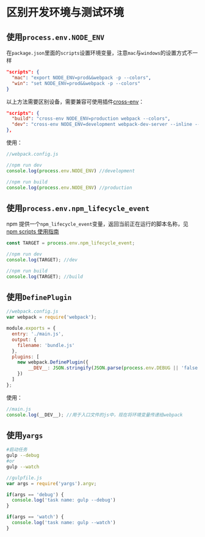 # 区别开发环境与测试环境

## 使用`process.env.NODE_ENV`

在`package.json`里面的`scripts`设置环境变量，注意`mac`与`windows`的设置方式不一样

``` json
"scripts": {
  "mac": "export NODE_ENV=prod&&webpack -p --colors",
  "win": "set NODE_ENV=prod&&webpack -p --colors"
}
```

以上方法需要区别设备，需要兼容可使用插件[cross-env](https://github.com/kentcdodds/cross-env)：

``` json
"scripts": {
  "build": "cross-env NODE_ENV=production webpack --colors",
  "dev": "cross-env NODE_ENV=development webpack-dev-server --inline --color"
},
```

使用：

``` js
//webpack.config.js

//npm run dev
console.log(process.env.NODE_ENV) //development

//npm run build
console.log(process.env.NODE_ENV) //production
```

## 使用`process.env.npm_lifecycle_event`

npm 提供一个`npm_lifecycle_event`变量，返回当前正在运行的脚本名称，见[npm scripts 使用指南](http://www.ruanyifeng.com/blog/2016/10/npm_scripts.html)

``` js
const TARGET = process.env.npm_lifecycle_event;

//npm run dev
console.log(TARGET); //dev

//npm run build
console.log(TARGET); //build
```

## 使用`DefinePlugin`

``` js
//webpack.config.js
var webpack = require('webpack');

module.exports = {
  entry: './main.js',
  output: {
    filename: 'bundle.js'
  },
  plugins: [
    new webpack.DefinePlugin({
        __DEV__: JSON.stringify(JSON.parse(process.env.DEBUG || 'false'))
    })
  ]
};
```

使用：

``` js
//main.js
console.log(__DEV__); //用于入口文件的js中，现在将环境变量传递给webpack
```

## 使用`yargs`

``` bash
#启动任务
gulp --debug
#or
gulp --watch
```

``` js
//gulpfile.js
var args = require('yargs').argv;

if(args == 'debug') {
  console.log('task name: gulp --debug')
}

if(args == 'watch') {
  console.log('task name: gulp --watch')
}
```